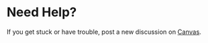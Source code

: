 # Need Help?

If you get stuck or have trouble, post a new discussion
on [Canvas](https://canvas.northwestern.edu/courses/64832).
